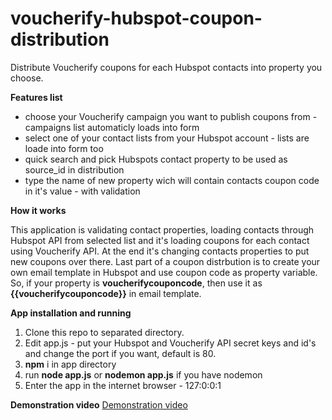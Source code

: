 # voucherify-hubspot-coupon-distribution
Distribute Voucherify coupons for each Hubspot contacts into property you choose.

**Features list**

- choose your Voucherify campaign you want to publish coupons from - campaigns list automaticly loads into form
- select one of your contact lists from your Hubspot account - lists are loade into form too
- quick search and pick Hubspots contact property to be used as source_id in distribution
- type the name of new property wich will contain contacts coupon code in it's value - with validation

**How it works**

This application is validating contact properties, loading contacts through Hubspot API from selected list and it's loading coupons for each contact using Voucherify API.
At the end it's changing contacts properties to put new coupons over there.
Last part of a coupon distrbution is to create your own email template in Hubspot and use coupon code as property variable.
So, if your property is **voucherifycouponcode**, then use it as **{{voucherifycouponcode}}** in email template.

**App installation and running**

1. Clone this repo to separated directory.
2. Edit app.js - put your Hubspot and Voucherify API secret keys and id's and change the port if you want, default is 80.
3. **npm** i in app directory
4. run **node app.js** or **nodemon app.js** if you have nodemon
5. Enter the app in the internet browser - 127:0:0:1


**Demonstration video**
<a href="https://drive.google.com/open?id=1sMHRpWrnYwSSYiwxxFtj8owdyuv-dCh3">Demonstration video</a>